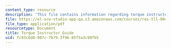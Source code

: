```yaml
---
content_type: resource
description: 'This file contains information regarding torque instructor guide. '
file: https://ol-ocw-studio-app-qa.s3.amazonaws.com/courses/res-tll-004-stem-concept-videos-fall-2013/fc83c6d0987c7b793f9685f5a3c99fb5_MITRES_TLL-004F13_TorGuide.pdf
file_type: application/pdf
resourcetype: Document
title: Torque Instructor Guide
uid: fc83c6d0-987c-7b79-3f96-85f5a3c99fb5
---
```

